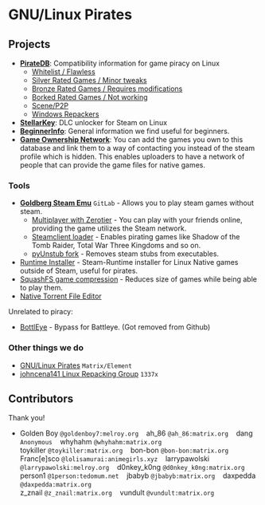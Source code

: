 # GNU/Linux Pirates

## Projects

* **[PirateDB](https://it7otdanqu7ktntxzm427cba6i53w6wlanlh23v5i3siqmos47pzhvyd.onion/johncena141/Linux_Game_Pirates/src/branch/master/PirateDB)**: Compatibility information for game piracy on Linux
    * [Whitelist / Flawless](https://www.it7otdanqu7ktntxzm427cba6i53w6wlanlh23v5i3siqmos47pzhvyd.onion/johncena141/Linux_Game_Pirates/src/branch/master/PirateDB/Games/Whitelist.md)
    * [Silver Rated Games / Minor tweaks](https://it7otdanqu7ktntxzm427cba6i53w6wlanlh23v5i3siqmos47pzhvyd.onion/johncena141/Linux_Game_Pirates/src/branch/master/PirateDB/Games/1.Silver)
    * [Bronze Rated Games / Requires modifications](https://it7otdanqu7ktntxzm427cba6i53w6wlanlh23v5i3siqmos47pzhvyd.onion/johncena141/Linux_Game_Pirates/src/branch/master/PirateDB/Games/2.Bronze)
    * [Borked Rated Games / Not working](https://www.it7otdanqu7ktntxzm427cba6i53w6wlanlh23v5i3siqmos47pzhvyd.onion/johncena141/Linux_Game_Pirates/src/branch/master/PirateDB/Games/3.Borked)
    * [Scene/P2P](https://www.it7otdanqu7ktntxzm427cba6i53w6wlanlh23v5i3siqmos47pzhvyd.onion/johncena141/Linux_Game_Pirates/src/branch/master/PirateDB/Scene-P2P.md)
    * [Windows Repackers](https://it7otdanqu7ktntxzm427cba6i53w6wlanlh23v5i3siqmos47pzhvyd.onion/johncena141/Linux_Game_Pirates/src/branch/master/PirateDB/Windows%20Repackers.md)
* **[StellarKey](https://www.it7otdanqu7ktntxzm427cba6i53w6wlanlh23v5i3siqmos47pzhvyd.onion/1person/StellarKey)**: DLC unlocker for Steam on Linux
* **[BeginnerInfo](https://it7otdanqu7ktntxzm427cba6i53w6wlanlh23v5i3siqmos47pzhvyd.onion/johncena141/Linux_Game_Pirates/src/branch/master/BeginnerInfo)**: General information we find useful for beginners.
* **[Game Ownership Network](https://search.melroy.org/)**: You can add the games you own to this database and link them to a way of contacting you instead of the steam profile which is hidden. This enables uploaders to have a network of people that can provide the game files for native games.

### Tools

* **[Goldberg Steam Emu](https://gitlab.com/Mr_Goldberg/goldberg_emulator)** `GitLab` - Allows you to play steam games without steam.
    * [Multiplayer with Zerotier](https://it7otdanqu7ktntxzm427cba6i53w6wlanlh23v5i3siqmos47pzhvyd.onion/johncena141/Linux_Game_Pirates/src/branch/master/Tools/Goldberg_Steam_Emu_Multiplayer.md) - You can play with your friends online, providing the game utilizes the Steam network.
    * [Steamclient loader](https://www.it7otdanqu7ktntxzm427cba6i53w6wlanlh23v5i3siqmos47pzhvyd.onion/johncena141/Linux_Game_Pirates/src/branch/master/Tools/Steamclient_loader) - Enables pirating games like Shadow of the Tomb Raider, Total War Three Kingdoms and so on.
    * [pyUnstub fork](https://it7otdanqu7ktntxzm427cba6i53w6wlanlh23v5i3siqmos47pzhvyd.onion/johncena141/Linux_Game_Pirates/src/branch/master/Tools/pyUnstub) - Removes steam stubs from executables.
* [Runtime Installer](https://it7otdanqu7ktntxzm427cba6i53w6wlanlh23v5i3siqmos47pzhvyd.onion/johncena141/Linux_Game_Pirates/src/branch/master/Tools/Runtime-Installer) - Steam-Runtime installer for Linux Native games outside of Steam, useful for pirates.
* [SquashFS game compression](https://it7otdanqu7ktntxzm427cba6i53w6wlanlh23v5i3siqmos47pzhvyd.onion/johncena141/Linux_Game_Pirates/src/branch/master/Tools/SquashFS/readme.md) - Reduces size of games while being able to play them.
* [Native Torrent File Editor](https://it7otdanqu7ktntxzm427cba6i53w6wlanlh23v5i3siqmos47pzhvyd.onion/johncena141/Linux_Game_Pirates/src/branch/master/Tools/torrent-file-editor)

Unrelated to piracy:
* [BottlEye](https://it7otdanqu7ktntxzm427cba6i53w6wlanlh23v5i3siqmos47pzhvyd.onion/loli/BottlEye) - Bypass for Battleye. (Got removed from Github)

### Other things we do

* [GNU/Linux Pirates](https://matrix.to/#/!SlYhhmreXjJylcsjfn:tedomum.net?via=tedomum.net&via=matrix.org) `Matrix/Element`
* [johncena141 Linux Repacking Group](https://1337x.to/user/johncena141/) `1337x`

## Contributors

Thank you!

* Golden Boy `@goldenboy7:melroy.org` ‏‏‎  ‏‏‎  ‏‏‎ ah_86 `@ah_86:matrix.org` ‏‏‎  ‏‏‎  ‏‏‎ dang `Anonymous` ‏‏‎  ‏‏‎  ‏‏‎ whyhahm `@whyhahm:matrix.org` ‏‏‎  ‏‏‎  ‏‏‎ <br>toykiller `@toykiller:matrix.org` ‏‏‎  ‏‏‎  ‏‏‎ bon-bon `@bon-bon:matrix.org` ‏‏‎  ‏‏‎  ‏‏‎ Franc[e]sco `@lolisamurai:animegirls.xyz` ‏‏‎  ‏‏‎  ‏‏‎ larrypawolski `@larrypawolski:melroy.org` ‏‏‎  ‏‏‎  ‏‏‎ d0nkey_k0ng `@d0nkey_k0ng:matrix.org` ‏‏‎  ‏‏‎  ‏‏‎ person1 `@1person:tedomum.net` ‏‏‎  ‏‏‎  ‏‏‎ jbabyb `@jbabyb:matrix.org` ‏‏‎  ‏‏‎  ‏‏‎ daxpedda `@daxpedda:matrix.org`<br>‏‏‎z_znail `@z_znail:matrix.org` ‏‏‎  ‏‏‎  ‏‏‎ vundult `@vundult:matrix.org`